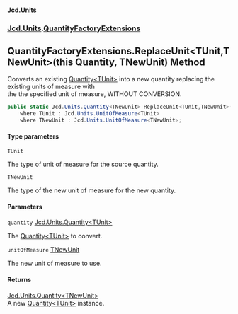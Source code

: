#### [Jcd.Units](index.md 'index')
### [Jcd.Units](Jcd.Units.md 'Jcd.Units').[QuantityFactoryExtensions](Jcd.Units.QuantityFactoryExtensions.md 'Jcd.Units.QuantityFactoryExtensions')

## QuantityFactoryExtensions.ReplaceUnit<TUnit,TNewUnit>(this Quantity<TUnit>, TNewUnit) Method

Converts an existing [Quantity&lt;TUnit&gt;](Jcd.Units.Quantity_TUnit_.md 'Jcd.Units.Quantity<TUnit>') into a new quantity replacing the existing units of measure with  
the the specified unit of measure, WITHOUT CONVERSION.

```csharp
public static Jcd.Units.Quantity<TNewUnit> ReplaceUnit<TUnit,TNewUnit>(this Jcd.Units.Quantity<TUnit> quantity, TNewUnit unitOfMeasure)
    where TUnit : Jcd.Units.UnitOfMeasure<TUnit>
    where TNewUnit : Jcd.Units.UnitOfMeasure<TNewUnit>;
```
#### Type parameters

<a name='Jcd.Units.QuantityFactoryExtensions.ReplaceUnit_TUnit,TNewUnit_(thisJcd.Units.Quantity_TUnit_,TNewUnit).TUnit'></a>

`TUnit`

The type of unit of measure for the source quantity.

<a name='Jcd.Units.QuantityFactoryExtensions.ReplaceUnit_TUnit,TNewUnit_(thisJcd.Units.Quantity_TUnit_,TNewUnit).TNewUnit'></a>

`TNewUnit`

The type of the new unit of measure for the new quantity.
#### Parameters

<a name='Jcd.Units.QuantityFactoryExtensions.ReplaceUnit_TUnit,TNewUnit_(thisJcd.Units.Quantity_TUnit_,TNewUnit).quantity'></a>

`quantity` [Jcd.Units.Quantity&lt;](Jcd.Units.Quantity_TUnit_.md 'Jcd.Units.Quantity<TUnit>')[TUnit](Jcd.Units.QuantityFactoryExtensions.ReplaceUnit_TUnit,TNewUnit_(thisJcd.Units.Quantity_TUnit_,TNewUnit).md#Jcd.Units.QuantityFactoryExtensions.ReplaceUnit_TUnit,TNewUnit_(thisJcd.Units.Quantity_TUnit_,TNewUnit).TUnit 'Jcd.Units.QuantityFactoryExtensions.ReplaceUnit<TUnit,TNewUnit>(this Jcd.Units.Quantity<TUnit>, TNewUnit).TUnit')[&gt;](Jcd.Units.Quantity_TUnit_.md 'Jcd.Units.Quantity<TUnit>')

The [Quantity&lt;TUnit&gt;](Jcd.Units.Quantity_TUnit_.md 'Jcd.Units.Quantity<TUnit>') to convert.

<a name='Jcd.Units.QuantityFactoryExtensions.ReplaceUnit_TUnit,TNewUnit_(thisJcd.Units.Quantity_TUnit_,TNewUnit).unitOfMeasure'></a>

`unitOfMeasure` [TNewUnit](Jcd.Units.QuantityFactoryExtensions.ReplaceUnit_TUnit,TNewUnit_(thisJcd.Units.Quantity_TUnit_,TNewUnit).md#Jcd.Units.QuantityFactoryExtensions.ReplaceUnit_TUnit,TNewUnit_(thisJcd.Units.Quantity_TUnit_,TNewUnit).TNewUnit 'Jcd.Units.QuantityFactoryExtensions.ReplaceUnit<TUnit,TNewUnit>(this Jcd.Units.Quantity<TUnit>, TNewUnit).TNewUnit')

The new unit of measure to use.

#### Returns
[Jcd.Units.Quantity&lt;](Jcd.Units.Quantity_TUnit_.md 'Jcd.Units.Quantity<TUnit>')[TNewUnit](Jcd.Units.QuantityFactoryExtensions.ReplaceUnit_TUnit,TNewUnit_(thisJcd.Units.Quantity_TUnit_,TNewUnit).md#Jcd.Units.QuantityFactoryExtensions.ReplaceUnit_TUnit,TNewUnit_(thisJcd.Units.Quantity_TUnit_,TNewUnit).TNewUnit 'Jcd.Units.QuantityFactoryExtensions.ReplaceUnit<TUnit,TNewUnit>(this Jcd.Units.Quantity<TUnit>, TNewUnit).TNewUnit')[&gt;](Jcd.Units.Quantity_TUnit_.md 'Jcd.Units.Quantity<TUnit>')  
A new [Quantity&lt;TUnit&gt;](Jcd.Units.Quantity_TUnit_.md 'Jcd.Units.Quantity<TUnit>') instance.